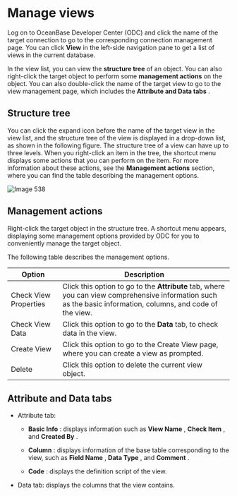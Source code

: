 Manage views 
=================================

Log on to OceanBase Developer Center (ODC) and click the name of the target connection to go to the corresponding connection management page. You can click **View** in the left-side navigation pane to get a list of views in the current database. 

In the view list, you can view the **structure tree** of an object. You can also right-click the target object to perform some **management actions** on the object. You can also double-click the name of the target view to go to the view management page, which includes the **Attribute and Data tabs** . 

Structure tree 
-----------------------

You can click the expand icon before the name of the target view in the view list, and the structure tree of the view is displayed in a drop-down list, as shown in the following figure. The structure tree of a view can have up to three levels. When you right-click an item in the tree, the shortcut menu displays some actions that you can perform on the item. For more information about these actions, see the **Management actions** section, where you can find the table describing the management options.

![Image 538](https://help-static-aliyun-doc.aliyuncs.com/assets/img/en-US/5889620261/p268032.png)

Management actions 
---------------------------

Right-click the target object in the structure tree. A shortcut menu appears, displaying some management options provided by ODC for you to conveniently manage the target object. 

The following table describes the management options.


|        Option         |                                                                                      Description                                                                                       |
|-----------------------|----------------------------------------------------------------------------------------------------------------------------------------------------------------------------------------|
| Check View Properties | Click this option to go to the **Attribute** tab, where you can view comprehensive information such as the basic information, columns, and code of the view. |
| Check View Data       | Click this option to go to the **Data** tab, to check data in the view.                                                                                      |
| Create View           | Click this option to go to the Create View page, where you can create a view as prompted.                                                                                              |
| Delete                | Click this option to delete the current view object.                                                                                                                                   |



Attribute and Data tabs 
--------------------------------

* Attribute tab:

  * **Basic Info** : displays information such as **View Name** , **Check Item** , and **Created By** .

    
  
  * **Column** : displays information of the base table corresponding to the view, such as **Field Name** , **Data Type** , and **Comment** .

    
  
  * **Code** : displays the definition script of the view.

  

* Data tab: displays the columns that the view contains.